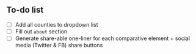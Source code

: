 ## To-do list

- [ ] Add all counties to dropdown list
- [ ] Fill out `about` section
- [ ] Generate share-able one-liner for each comparative element + social media (Twitter & FB) share buttons
